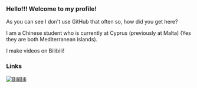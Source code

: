 ### Hello!!! Welcome to my profile!

As you can see I don't use GitHub that often so, how did you get here?

I am a Chinese student who is currently at Cyprus (previously at Malta) (Yes they are both Mediterranean islands).

I make videos on Bilibili!

### Links

[<img src="https://i0.hdslb.com/bfs/archive/e62b6b095ef38dfb742687f11e4b570dde420b5d.png" alt="BiliBili">](https://space.bilibili.com/4329715 "My BiliBili homepage")

<script src="https://tryhackme.com/badge/152883">
</script>

<!--
**2540825244/2540825244** is a ✨ _special_ ✨ repository because its `README.md` (this file) appears on your GitHub profile.

Here are some ideas to get you started:

- 🔭 I’m currently working on ...
- 🌱 I’m currently learning ...
- 👯 I’m looking to collaborate on ...
- 🤔 I’m looking for help with ...
- 💬 Ask me about ...
- 📫 How to reach me: ...
- 😄 Pronouns: ...
- ⚡ Fun fact: ...
-->
